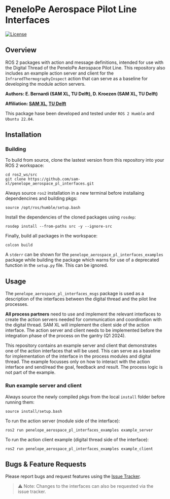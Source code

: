# PeneloPe Aerospace Pilot Line Interfaces
[![License](https://img.shields.io/badge/License-BSD_3--Clause-blue.svg)](https://opensource.org/licenses/BSD-3-Clause)  

## Overview 
ROS 2 packages with action and message definitions, intended for use with the Digital Thread of the PeneloPe Aerospace Pilot Line. This repository also includes an example action server and client for the `InfraredThermographyInspect` action that can serve as a baseline for developing the module action servers. 

**Authors: E. Bernardi (SAM XL, TU Delft), D. Kroezen (SAM XL, TU Delft)**

**Affiliation: [SAM XL](https://www.samxl.com/), [TU Delft](https://www.tudelft.nl/)**

This package hase been developed and tested under `ROS 2 Humble` and `Ubuntu 22.04`.

## Installation

### Building
To build from source, clone the lastest version from this repository into your ROS 2 workspace:

    cd ros2_ws/src
    git clone https://github.com/sam-xl/penelope_aerospace_pl_interfaces.git

Always source `ros2` installation in a new terminal before installaing dependencines and building pkgs:

    source /opt/ros/humble/setup.bash

Install the dependencies of the cloned packages using `rosdep`:

    rosdep install --from-paths src -y --ignore-src

Finally, build all packages in the workspace:

    colcon build

A `stderr` can be shown for the `penelope_aerospace_pl_interfaces_examples` package while building the package which warns for use of a deprecated function in the `setup.py` file. This can be ignored.

## Usage
The `penelope_aerospace_pl_interfaces_msgs` package is used as a description of the interfaces between the digital thread and the pilot line processes. 

**All process partners** need to use and implement the relevant interfaces to create the action servers needed for communication and coordination with the digital thread. SAM XL will implement the client side of the action interface. The action server and client needs to be implemented before the integration phase of the process on the gantry (Q1 2024).

This repository contains an example server and client that demonstrates one of the action interfaces that will be used. This can serve as a baseline for implementation of the interface in the process modules and digital thread. The example focusses only on how to interact with the action interface and send/read the goal, feedback and result. The process logic is not part of the example.

### Run example server and client
Always source the newly compiled pkgs from the local `install` folder before running them:

    source install/setup.bash
    
To run the action server (module side of the interface):

    ros2 run penelope_aerospace_pl_interfaces_examples example_server

To run the action client example (digital thread side of the interface):

    ros2 run penelope_aerospace_pl_interfaces_examples example_client

## Bugs & Feature Requests
Please report bugs and request features using the [Issue Tracker](https://github.com/sam-xl/penelope_aerospace_pl_interfaces/issues).

> :warning: Note: Changes to the interfaces can also be requested via the issue tracker. 
